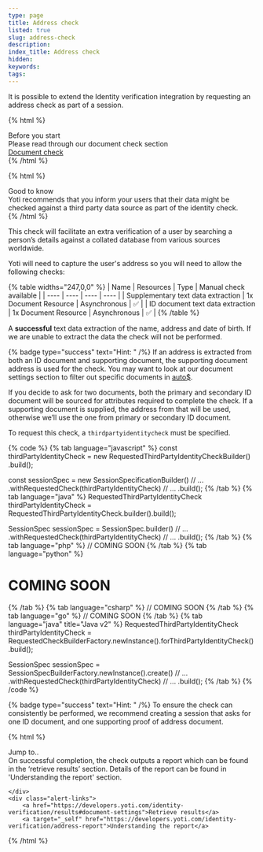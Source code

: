 ```yaml
---
type: page
title: Address check
listed: true
slug: address-check
description: 
index_title: Address check
hidden: 
keywords: 
tags: 
---
```


It is possible to extend the Identity verification integration by requesting an address check as part of a session.

{% html %}
<div class="alert-BYS">
   <div class="alert-title" id="BYS">
      Before you start
   </div>
   <div class="alert-text" >
Please read through our document check section   </div>
   <div class="alert-links"> 
         <a target="_self" href="https://developers.yoti.com/identity-verification/document-checking">Document check</a>
   </div>
</div>
{% /html %}

{% html %}
<div class="alert-GTK">
    <div class="alert-title" id="GTK">
        Good to know
    </div>
    <div class="alert-text">
Yoti recommends that you inform your users that their data might be checked against a third party data source as part of the identity check.    </div>
    <div class="alert-links"> 

   </div>
</div>
{% /html %}

This check will facilitate an extra verification of a user by searching a person’s details against a collated database from various sources worldwide.

Yoti will need to capture the user's address so you will need to allow the following checks:

{% table widths="247,0,0" %}
| Name | Resources | Type | Manual check available | 
| ---- | ---- | ---- | ---- | 
| Supplementary text data extraction | 1x Document Resource | Asynchronous | ✅ | 
| ID document text data extraction | 1x Document Resource | Asynchronous | ✅ | 
{% /table %}

A **successful** text data extraction of the name, address and date of birth. If we are unable to extract the data the check will not be performed.

{% badge type="success" text="Hint: " /%} If an address is extracted from both an ID document and supporting document, the supporting document address is used for the check. You may want to look at our document settings section to filter out specific documents in [auto$](/identity-verification/document-checking). 

If you decide to ask for two documents, both the primary and secondary ID document will be sourced for attributes required to complete the check. If a supporting document is supplied, the address from that will be used, otherwise we’ll use the one from primary or secondary ID document.

To request this check, a `thirdpartyidentitycheck` must be specified.

{% code %}
{% tab language="javascript" %}
const thirdPartyIdentityCheck = new RequestedThirdPartyIdentityCheckBuilder()
   .build();

const sessionSpec = new SessionSpecificationBuilder()
    // ...
    .withRequestedCheck(thirdPartyIdentityCheck)
    // ...
    .build();
{% /tab %}
{% tab language="java" %}
RequestedThirdPartyIdentityCheck thirdPartyIdentityCheck = RequestedThirdPartyIdentityCheck.builder().build();

SessionSpec sessionSpec = SessionSpec.builder()
        // ...
        .withRequestedCheck(thirdPartyIdentityCheck)
        // ...
        .build();
{% /tab %}
{% tab language="php" %}
// COMING SOON
{% /tab %}
{% tab language="python" %}
# COMING SOON
{% /tab %}
{% tab language="csharp" %}
// COMING SOON
{% /tab %}
{% tab language="go" %}
// COMING SOON
{% /tab %}
{% tab language="java" title="Java v2" %}
RequestedThirdPartyIdentityCheck thirdPartyIdentityCheck = RequestedCheckBuilderFactory.newInstance().forThirdPartyIdentityCheck().build();

SessionSpec sessionSpec = SessionSpecBuilderFactory.newInstance().create()
        // ...
        .withRequestedCheck(thirdPartyIdentityCheck)
        // ...
        .build();
{% /tab %}
{% /code %}

{% badge type="success" text="Hint: " /%} To ensure the check can consistently be performed, we recommend creating a session that asks for one ID document, and one supporting proof of address document.

{% html %}
<div class="alert-GTK">
    <div class="alert-title" id="GTK">
       Jump to.. 
    </div>
    <div class="alert-text">
       On successful completion, the check outputs a report  which can be found in the ‘retrieve results’ section.
      Details of the report can be found in 'Understanding the report' section.
      
     
    </div>
    <div class="alert-links"> 
        <a href="https://developers.yoti.com/identity-verification/results#document-settings">Retrieve results</a>
        <a target="_self" href="https://developers.yoti.com/identity-verification/address-report">Understanding the report</a> 
   </div>
</div>
{% /html %}